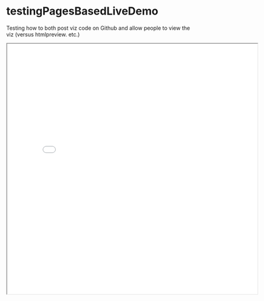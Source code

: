 # testingPagesBasedLiveDemo
Testing how to both post viz code on Github and allow people to view the viz (versus htmlpreview. etc.)

<iframe src="index.html" width="660px" height="660px"></iframe>
